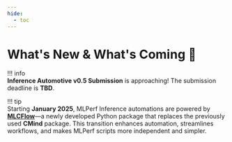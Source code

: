 ```yaml
---
hide:
  - toc
---
```


# What's New & What's Coming 🚀  

!!! info  
    **Inference Automotive v0.5 Submission** is approaching! The submission deadline is **TBD**.  

!!! tip  
    Starting **January 2025**, MLPerf Inference automations are powered by **[MLCFlow](https://docs.mlcommons.org/mlcflow)**—a newly developed Python package that replaces the previously used **CMind** package. This transition enhances automation, streamlines workflows, and makes MLPerf scripts more independent and simpler.  
